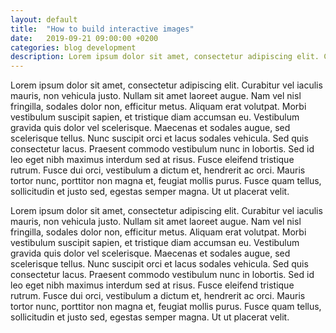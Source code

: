```yaml
---
layout: default
title:  "How to build interactive images"
date:   2019-09-21 09:00:00 +0200
categories: blog development
description: Lorem ipsum dolor sit amet, consectetur adipiscing elit. Curabitur vel iaculis mauris, non vehicula justo. Nullam sit amet laoreet augue. Nam vel nisl fringilla, sodales dolor non, efficitur metus. Aliquam erat volutpat. Morbi vestibulum suscipit sapien, et tristique diam accumsan eu. Vestibulum gravida quis dolor vel scelerisque. Maecenas et sodales augue, sed scelerisque tellus. Nunc suscipit orci et lacus sodales vehicula. Sed quis consectetur lacus. Praesent commodo vestibulum nunc in lobortis. Sed id leo eget nibh maximus interdum sed at risus. Fusce eleifend tristique rutrum. Fusce dui orci, vestibulum a dictum et, 
---
```

Lorem ipsum dolor sit amet, consectetur adipiscing elit. Curabitur vel iaculis mauris, non vehicula justo. Nullam sit amet laoreet augue. Nam vel nisl fringilla, sodales dolor non, efficitur metus. Aliquam erat volutpat. Morbi vestibulum suscipit sapien, et tristique diam accumsan eu. Vestibulum gravida quis dolor vel scelerisque. Maecenas et sodales augue, sed scelerisque tellus. Nunc suscipit orci et lacus sodales vehicula. Sed quis consectetur lacus. Praesent commodo vestibulum nunc in lobortis. Sed id leo eget nibh maximus interdum sed at risus. Fusce eleifend tristique rutrum. Fusce dui orci, vestibulum a dictum et, hendrerit ac orci. Mauris tortor nunc, porttitor non magna et, feugiat mollis purus. Fusce quam tellus, sollicitudin et justo sed, egestas semper magna. Ut ut placerat velit.

Lorem ipsum dolor sit amet, consectetur adipiscing elit. Curabitur vel iaculis mauris, non vehicula justo. Nullam sit amet laoreet augue. Nam vel nisl fringilla, sodales dolor non, efficitur metus. Aliquam erat volutpat. Morbi vestibulum suscipit sapien, et tristique diam accumsan eu. Vestibulum gravida quis dolor vel scelerisque. Maecenas et sodales augue, sed scelerisque tellus. Nunc suscipit orci et lacus sodales vehicula. Sed quis consectetur lacus. Praesent commodo vestibulum nunc in lobortis. Sed id leo eget nibh maximus interdum sed at risus. Fusce eleifend tristique rutrum. Fusce dui orci, vestibulum a dictum et, hendrerit ac orci. Mauris tortor nunc, porttitor non magna et, feugiat mollis purus. Fusce quam tellus, sollicitudin et justo sed, egestas semper magna. Ut ut placerat velit.
